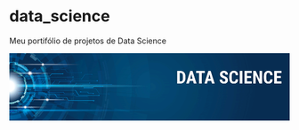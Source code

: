 # data_science
Meu portifólio de projetos de Data Science
<p align="center">
  <img src="https://github.com/felipeqpedropy/data_science/blob/main/banner.png?raw=true" >
</p>
